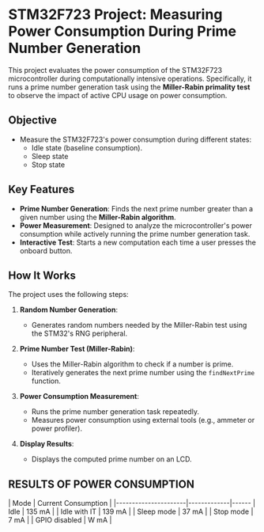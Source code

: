 # STM32F723 Project: Measuring Power Consumption During Prime Number Generation

This project evaluates the power consumption of the STM32F723 microcontroller during computationally intensive operations. Specifically, it runs a prime number generation task using the **Miller-Rabin primality test** to observe the impact of active CPU usage on power consumption.

## Objective

- Measure the STM32F723's power consumption during different states:
  - Idle state (baseline consumption).
  - Sleep state
  - Stop state


## Key Features

- **Prime Number Generation**: Finds the next prime number greater than a given number using the **Miller-Rabin algorithm**.
- **Power Measurement**: Designed to analyze the microcontroller's power consumption while actively running the prime number generation task.
- **Interactive Test**: Starts a new computation each time a user presses the onboard button.

## How It Works

The project uses the following steps:

1. **Random Number Generation**:
   - Generates random numbers needed by the Miller-Rabin test using the STM32's RNG peripheral.

2. **Prime Number Test (Miller-Rabin)**:
   - Uses the Miller-Rabin algorithm to check if a number is prime.
   - Iteratively generates the next prime number using the `findNextPrime` function.

3. **Power Consumption Measurement**:
   - Runs the prime number generation task repeatedly.
   - Measures power consumption using external tools (e.g., ammeter or power profiler).

4. **Display Results**:
   - Displays the computed prime number on an LCD.
   
   
## RESULTS OF POWER CONSUMPTION 

| Mode                 | Current Consumption |
|----------------------|-------------|------
| Idle                 |  135 mA              |
| Idle with IT         |  139 mA              |
| Sleep mode   		   |  37 mA               |
| Stop mode   		   |  7 mA                |
| GPIO disabled   	   |  W mA                |

